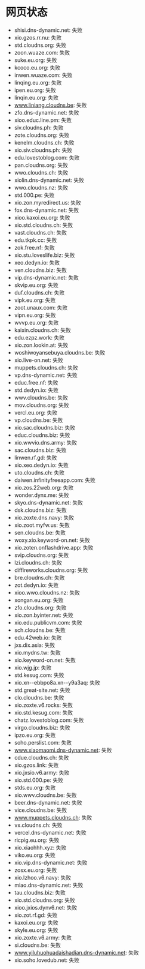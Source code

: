 # 网页状态
- shisi.dns-dynamic.net: 失败
- xio.gzos.rr.nu: 失败
- std.cloudns.org: 失败
- zoon.wuaze.com: 失败
- suke.eu.org: 失败
- kcoco.eu.org: 失败
- inwen.wuaze.com: 失败
- linqing.eu.org: 失败
- ipen.eu.org: 失败
- linqin.eu.org: 失败
- www.liniang.cloudns.be: 失败
- zfo.dns-dynamic.net: 失败
- xioo.educ.line.pm: 失败
- siv.cloudns.ph: 失败
- zote.cloudns.org: 失败
- kenelm.cloudns.ch: 失败
- xio.siv.cloudns.ph: 失败
- edu.lovestoblog.com: 失败
- pan.cloudns.org: 失败
- wwo.cloudns.ch: 失败
- xiolin.dns-dynamic.net: 失败
- wwo.cloudns.nz: 失败
- std.000.pe: 失败
- xio.zon.myredirect.us: 失败
- fox.dns-dynamic.net: 失败
- xioo.kaxoi.eu.org: 失败
- xio.std.cloudns.ch: 失败
- vast.cloudns.ch: 失败
- edu.tkpk.cc: 失败
- zok.free.nf: 失败
- xio.stu.loveslife.biz: 失败
- xeo.dedyn.io: 失败
- ven.cloudns.biz: 失败
- vip.dns-dynamic.net: 失败
- skvip.eu.org: 失败
- duf.cloudns.ch: 失败
- vipk.eu.org: 失败
- zoot.unaux.com: 失败
- vipn.eu.org: 失败
- wvvp.eu.org: 失败
- kaixin.cloudns.ch: 失败
- edu.ezpz.work: 失败
- xio.zon.lookin.at: 失败
- woshiwoyansebuya.cloudns.be: 失败
- xio.live-on.net: 失败
- muppets.cloudns.ch: 失败
- vp.dns-dynamic.net: 失败
- educ.free.nf: 失败
- std.dedyn.io: 失败
- wwv.cloudns.be: 失败
- mov.cloudns.org: 失败
- vercl.eu.org: 失败
- vp.cloudns.be: 失败
- xio.sac.cloudns.biz: 失败
- educ.cloudns.biz: 失败
- xio.wwvio.dns.army: 失败
- sac.cloudns.biz: 失败
- linwen.rf.gd: 失败
- xio.xeo.dedyn.io: 失败
- uto.cloudns.ch: 失败
- daiwen.infinityfreeapp.com: 失败
- xio.zos.22web.org: 失败
- wonder.dynx.me: 失败
- skyo.dns-dynamic.net: 失败
- dsk.cloudns.biz: 失败
- xio.zoxte.dns.navy: 失败
- xio.zoot.myfw.us: 失败
- sen.cloudns.be: 失败
- woxy.xio.keyword-on.net: 失败
- xio.zoten.onflashdrive.app: 失败
- svip.cloudns.org: 失败
- lzi.cloudns.ch: 失败
- diffireworks.cloudns.org: 失败
- bre.cloudns.ch: 失败
- zot.dedyn.io: 失败
- xioo.wwo.cloudns.nz: 失败
- xongan.eu.org: 失败
- zfo.cloudns.org: 失败
- xio.zon.byinter.net: 失败
- xio.edu.publicvm.com: 失败
- sch.cloudns.be: 失败
- edu.42web.io: 失败
- jxs.dix.asia: 失败
- xio.mydns.tw: 失败
- xio.keyword-on.net: 失败
- xio.wjg.jp: 失败
- std.kesug.com: 失败
- xio.xn--ebbpo8a.xn--y9a3aq: 失败
- std.great-site.net: 失败
- clo.cloudns.be: 失败
- xio.zoxte.v6.rocks: 失败
- xio.std.kesug.com: 失败
- chatz.lovestoblog.com: 失败
- virgo.cloudns.biz: 失败
- ipzo.eu.org: 失败
- soho.perslist.com: 失败
- www.xiaomaomi.dns-dynamic.net: 失败
- cdue.cloudns.ch: 失败
- xio.gzos.link: 失败
- xio.jxsio.v6.army: 失败
- xio.std.000.pe: 失败
- stds.eu.org: 失败
- xio.wwv.cloudns.be: 失败
- beer.dns-dynamic.net: 失败
- vice.cloudns.be: 失败
- www.muppets.cloudns.ch: 失败
- vx.cloudns.ch: 失败
- vercel.dns-dynamic.net: 失败
- ricpig.eu.org: 失败
- xio.xiaohhh.xyz: 失败
- viko.eu.org: 失败
- xio.vip.dns-dynamic.net: 失败
- zosx.eu.org: 失败
- xio.lzhoo.v6.navy: 失败
- miao.dns-dynamic.net: 失败
- tau.cloudns.biz: 失败
- xio.std.cloudns.org: 失败
- xioo.jxios.dynv6.net: 失败
- xio.zot.rf.gd: 失败
- kaxoi.eu.org: 失败
- skyle.eu.org: 失败
- xio.zoxte.v6.army: 失败
- si.cloudns.be: 失败
- www.yiluhuohuadaishadian.dns-dynamic.net: 失败
- xio.soho.lovedub.net: 失败
